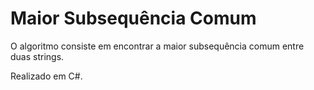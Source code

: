# Maior Subsequência Comum

O algoritmo consiste em encontrar a maior subsequência comum entre duas strings.

Realizado em C#.
